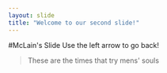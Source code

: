 ```yaml
---
layout: slide
title: "Welcome to our second slide!"
---
```

#McLain's Slide
Use the left arrow to go back!
>These are the times that try mens' souls
